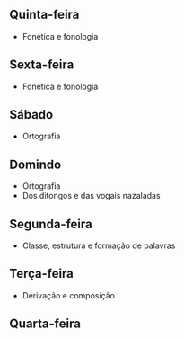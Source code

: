 ## Quinta-feira
- Fonética e fonologia  

## Sexta-feira
- Fonética e fonologia  

## Sábado
- Ortografia  

## Domindo
- Ortografia  
- Dos ditongos e das vogais nazaladas  

## Segunda-feira
- Classe, estrutura e formação de palavras  

## Terça-feira
- Derivação e composição  

## Quarta-feira